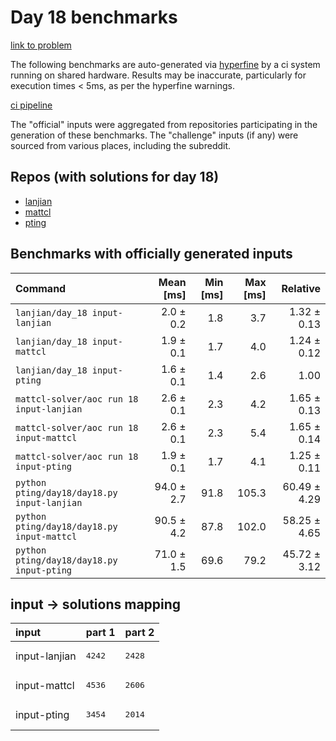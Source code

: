 # Day 18 benchmarks

[link to problem](http://adventofcode.com/2022/day/18)

The following benchmarks are auto-generated via [hyperfine](https://github.com/sharkdp/hyperfine) by a ci system running on shared hardware. Results may be inaccurate, particularly for execution times < 5ms, as per the hyperfine warnings.

[ci pipeline](http://ci.papercode.net:8080/teams/aoc2022/pipelines/aoc-compare-2022)

The "official" inputs were aggregated from repositories participating in the generation of these benchmarks. The "challenge" inputs (if any) were sourced from various places, including the subreddit.

## Repos (with solutions for day 18)


- [lanjian](https://github.com/LanJian/aoc-2022)
- [mattcl](https://github.com/mattcl/aoc2022)
- [pting](https://github.com/pting/aoc2022)

## Benchmarks with officially generated inputs
| Command | Mean [ms] | Min [ms] | Max [ms] | Relative |
|:---|---:|---:|---:|---:|
| `lanjian/day_18 input-lanjian` | 2.0 ± 0.2 | 1.8 | 3.7 | 1.32 ± 0.13 |
| `lanjian/day_18 input-mattcl` | 1.9 ± 0.1 | 1.7 | 4.0 | 1.24 ± 0.12 |
| `lanjian/day_18 input-pting` | 1.6 ± 0.1 | 1.4 | 2.6 | 1.00 |
| `mattcl-solver/aoc run 18 input-lanjian` | 2.6 ± 0.1 | 2.3 | 4.2 | 1.65 ± 0.13 |
| `mattcl-solver/aoc run 18 input-mattcl` | 2.6 ± 0.1 | 2.3 | 5.4 | 1.65 ± 0.14 |
| `mattcl-solver/aoc run 18 input-pting` | 1.9 ± 0.1 | 1.7 | 4.1 | 1.25 ± 0.11 |
| `python pting/day18/day18.py input-lanjian` | 94.0 ± 2.7 | 91.8 | 105.3 | 60.49 ± 4.29 |
| `python pting/day18/day18.py input-mattcl` | 90.5 ± 4.2 | 87.8 | 102.0 | 58.25 ± 4.65 |
| `python pting/day18/day18.py input-pting` | 71.0 ± 1.5 | 69.6 | 79.2 | 45.72 ± 3.12 |

## input -> solutions mapping
|input|part 1|part 2|
|:---|:---|:---|
|input-lanjian|<pre>4242</pre>|<pre>2428</pre>|
|input-mattcl|<pre>4536</pre>|<pre>2606</pre>|
|input-pting|<pre>3454</pre>|<pre>2014</pre>|
